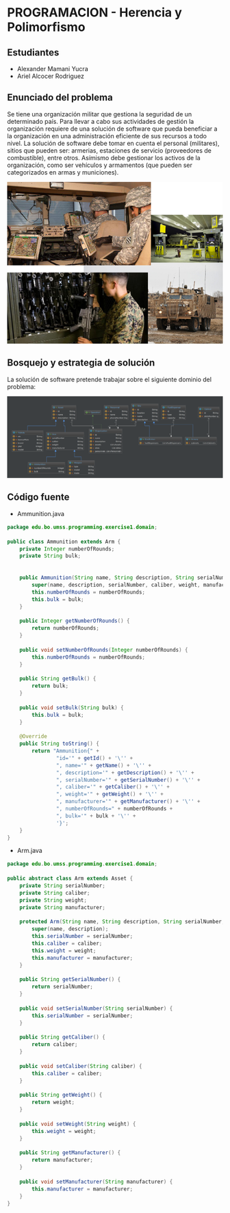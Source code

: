 # PROGRAMACION - Herencia y Polimorfismo

## Estudiantes
  * Alexander Mamani Yucra
  * Ariel Alcocer Rodriguez
## Enunciado del problema
 Se tiene una organización militar que gestiona la seguridad de un determinado país. Para llevar a cabo sus actividades de gestión la organización requiere de una solución de software que pueda beneficiar a la organización en una administración eficiente de sus recursos a todo nivel. La solución de software debe tomar en cuenta el personal (militares), sitios que pueden ser: armerias, estaciones de servicio (proveedores de combustible), entre otros. Asímismo debe gestionar los activos de la organización, como ser vehículos y armamentos (que pueden ser categorizados en armas y municiones).
 
 ![Dominio del Problema](src/main/resources/images/picture1.png)

## Bosquejo y estrategia de solución
La solución de software pretende trabajar sobre el siguiente dominio del problema:
 
 ![Diagrama de Clases](src/main/resources/images/class_diagram.png)

## Código fuente
* Ammunition.java
```java
package edu.bo.umss.programming.exercise1.domain;

public class Ammunition extends Arm {
    private Integer numberOfRounds;
    private String bulk;


    public Ammunition(String name, String description, String serialNumber, String caliber, String weight, String manufacturer, Integer numberOfRounds, String bulk) {
        super(name, description, serialNumber, caliber, weight, manufacturer);
        this.numberOfRounds = numberOfRounds;
        this.bulk = bulk;
    }

    public Integer getNumberOfRounds() {
        return numberOfRounds;
    }

    public void setNumberOfRounds(Integer numberOfRounds) {
        this.numberOfRounds = numberOfRounds;
    }

    public String getBulk() {
        return bulk;
    }

    public void setBulk(String bulk) {
        this.bulk = bulk;
    }

    @Override
    public String toString() {
        return "Ammunition{" +
                "id='" + getId() + '\'' +
                ", name='" + getName() + '\'' +
                ", description='" + getDescription() + '\'' +
                ", serialNumber='" + getSerialNumber() + '\'' +
                ", caliber='" + getCaliber() + '\'' +
                ", weight='" + getWeight() + '\'' +
                ", manufacturer='" + getManufacturer() + '\'' +
                ", numberOfRounds=" + numberOfRounds +
                ", bulk='" + bulk + '\'' +
                '}';
    }
}
```

* Arm.java
```java
package edu.bo.umss.programming.exercise1.domain;

public abstract class Arm extends Asset {
    private String serialNumber;
    private String caliber;
    private String weight;
    private String manufacturer;

    protected Arm(String name, String description, String serialNumber, String caliber, String weight, String manufacturer) {
        super(name, description);
        this.serialNumber = serialNumber;
        this.caliber = caliber;
        this.weight = weight;
        this.manufacturer = manufacturer;
    }

    public String getSerialNumber() {
        return serialNumber;
    }

    public void setSerialNumber(String serialNumber) {
        this.serialNumber = serialNumber;
    }

    public String getCaliber() {
        return caliber;
    }

    public void setCaliber(String caliber) {
        this.caliber = caliber;
    }

    public String getWeight() {
        return weight;
    }

    public void setWeight(String weight) {
        this.weight = weight;
    }

    public String getManufacturer() {
        return manufacturer;
    }

    public void setManufacturer(String manufacturer) {
        this.manufacturer = manufacturer;
    }
}
```
